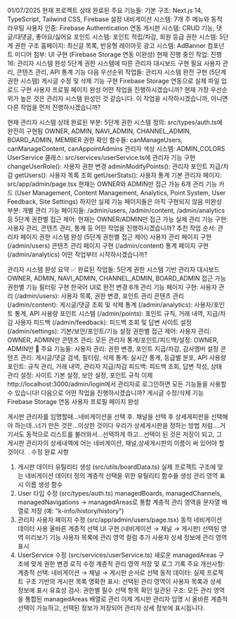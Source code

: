 01/07/2025
현재 프로젝트 상태
완료된 주요 기능들:
기본 구조: Next.js 14, TypeScript, Tailwind CSS, Firebase 설정
내비게이션 시스템: 7개 주 메뉴와 동적 라우팅
사용자 인증: Firebase Authentication 연동
게시판 시스템: CRUD 기능, 댓글/대댓글, 좋아요/싫어요
포인트 시스템: 포인트 적립/차감, 회원 등급
권한 시스템: 5단계 권한 구조
홈페이지: 최신글 목록, 반응형 레이아웃
광고 시스템: AdBanner 컴포넌트
미디어 첨부: UI 구현 (Firebase Storage 연동 미완성)
현재 진행 중인 작업:
진행 16: 관리자 시스템 완성
5단계 권한 시스템에 따른 관리자 대시보드 구현 필요
사용자 관리, 콘텐츠 관리, API 통계 기능
다음 우선순위 작업들:
관리자 시스템 완전 구현 (5단계 권한 시스템)
게시글 수정 및 삭제 기능 구현
Firebase Storage 연동으로 실제 파일 업로드 구현
사용자 프로필 페이지 완성
어떤 작업을 진행하시겠습니까? 현재 가장 우선순위가 높은 것은 관리자 시스템 완성인 것 같습니다. 이 작업을 시작하시겠습니까, 아니면 다른 작업을 먼저 진행하시겠습니까?

현재 관리자 시스템 상태
완료된 부분:
5단계 권한 시스템 정의: src/types/auth.ts에 완전히 구현됨
OWNER, ADMIN, NAVI_ADMIN, CHANNEL_ADMIN, BOARD_ADMIN, MEMBER
권한 확인 함수들: canManageUsers, canManageContent, canAppointAdmins
관리자 색상 시스템: ADMIN_COLORS
UserService 클래스: src/services/userService.ts에 관리자 기능 구현
changeUserRole(): 사용자 권한 변경
adminModifyPoints(): 관리자 포인트 지급/차감
getUsers(): 사용자 목록 조회
getUserStats(): 사용자 통계
기본 관리자 페이지: src/app/admin/page.tsx
현재는 OWNER와 ADMIN만 접근 가능
6개 관리 기능 카드 (User Management, Content Management, Analytics, Point System, User Feedback, Site Settings)
하지만 실제 기능 페이지들은 아직 구현되지 않음
미완성 부분:
개별 관리 기능 페이지들: /admin/users, /admin/content, /admin/analytics 등
5단계 권한별 접근 제어: 현재는 OWNER/ADMIN만 접근 가능
실제 관리 기능 구현: 사용자 관리, 콘텐츠 관리, 통계 등
어떤 작업을 진행하시겠습니까?
추천 작업 순서:
관리자 페이지 권한 시스템 완성 (5단계 권한별 접근 제어)
사용자 관리 페이지 구현 (/admin/users)
콘텐츠 관리 페이지 구현 (/admin/content)
통계 페이지 구현 (/admin/analytics)
어떤 작업부터 시작하시겠습니까?

관리자 시스템 완성 요약
✅ 완료된 작업들:
5단계 권한 시스템 기반 관리자 대시보드
OWNER, ADMIN, NAVI_ADMIN, CHANNEL_ADMIN, BOARD_ADMIN 접근 가능
권한별 기능 필터링 구현
한국어 UI로 완전 변경
6개 관리 기능 페이지 구현:
사용자 관리 (/admin/users): 사용자 목록, 권한 변경, 포인트 관리
콘텐츠 관리 (/admin/content): 게시글/댓글 조회 및 삭제
통계 (/admin/analytics): 사용자/포인트 통계, API 사용량
포인트 시스템 (/admin/points): 포인트 규칙, 거래 내역, 지급/차감
사용자 피드백 (/admin/feedback): 피드백 조회 및 답변
사이트 설정 (/admin/settings): 기본/보안/포인트/기능 설정
권한별 접근 제어:
사용자 관리: OWNER, ADMIN만
콘텐츠 관리: 모든 관리자
통계/포인트/피드백/설정: OWNER, ADMIN만
🔧 주요 기능들:
사용자 관리: 권한 변경, 포인트 지급/차감, 감사멤버 설정
콘텐츠 관리: 게시글/댓글 검색, 필터링, 삭제
통계: 실시간 통계, 등급별 분포, API 사용량
포인트: 규칙 관리, 거래 내역, 관리자 지급/차감
피드백: 피드백 조회, 답변 작성, 상태 관리
설정: 사이트 기본 설정, 보안 설정, 포인트 규칙
이제 http://localhost:3000/admin/login에서 관리자로 로그인하면 모든 기능들을 사용할 수 있습니다!
다음으로 어떤 작업을 진행하시겠습니까?
게시글 수정/삭제 기능
Firebase Storage 연동
사용자 프로필 페이지 완성

게시판 관리자를 임명할때...네비게이션을 선택 후. 채널을 선택 후 상세게피판을 선택해야 하는데..너가 만든 것은...이상한 것이다 우리가 상세게시판을 정하는 방법 처럼....거기서도 동적으로 리스트를 불러와서...선택하게 하고...선택이 된 것은 저장이 되고, 그 게시판 관리자의 상세내엑에 어는 네비게이션, 채널,상세게시판의 이름이 써 있어야 할 것이다.
.
수정 완료 사항

1. 게시판 데이터 유틸리티 생성 (src/utils/boardData.ts)
   실제 프로젝트 구조에 맞는 네비게이션 데이터 정의
   계층적 선택을 위한 유틸리티 함수들 생성
   관리 영역 표시 이름 생성 함수
2. User 타입 수정 (src/types/auth.ts)
   managedBoards, managedChannels, managedNavigations → managedAreas로 통합
   계층적 관리 영역을 문자열 배열로 저장 (예: "k-info/history/history")
3. 관리자 사용자 페이지 수정 (src/app/admin/users/page.tsx)
   동적 네비게이션 데이터 사용
   올바른 계층적 선택 UI 구현 (네비게이션 → 채널 → 게시판)
   선택된 영역 미리보기 기능
   사용자 목록에 관리 영역 컬럼 추가
   사용자 상세 정보에 관리 영역 표시
4. UserService 수정 (src/services/userService.ts)
   새로운 managedAreas 구조에 맞게 권한 변경 로직 수정
   계층적 관리 영역 저장 및 로그 기록
   주요 개선사항:
   계층적 선택: 네비게이션 → 채널 → 게시판 순서로 선택
   동적 데이터: 실제 프로젝트 구조 기반의 게시판 목록
   명확한 표시: 선택된 관리 영역이 사용자 목록과 상세 정보에 표시
   유효성 검사: 권한별 필수 선택 항목 확인
   일관된 구조: 모든 관리 영역을 통합된 managedAreas 배열로 관리
   이제 게시판 관리자 임명 시 올바른 계층적 선택이 가능하고, 선택된 정보가 저장되어 관리자 상세 정보에 표시됩니다.
